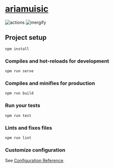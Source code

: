 # [ariamuisic](https://gaiji.pro)

![actions](https://github.com/aria-music/aria-web/workflows/.github/workflows/deploy.yml/badge.svg?branch=master)
![mergify](https://img.shields.io/endpoint.svg?url=https://gh.mergify.io/badges/aria-music/aria-web&style=flat-square)


## Project setup
```
npm install
```

### Compiles and hot-reloads for development
```
npm run serve
```

### Compiles and minifies for production
```
npm run build
```

### Run your tests
```
npm run test
```

### Lints and fixes files
```
npm run lint
```

### Customize configuration
See [Configuration Reference](https://cli.vuejs.org/config/).
